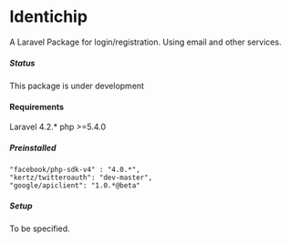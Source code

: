 Identichip
==========

A Laravel Package for login/registration. Using email and other services.


##### Status

This package is under development

#### Requirements
Laravel 4.2.*
php >=5.4.0

##### Preinstalled
    "facebook/php-sdk-v4" : "4.0.*",
    "kertz/twitteroauth": "dev-master",
    "google/apiclient": "1.0.*@beta"


##### Setup

To be specified. 
